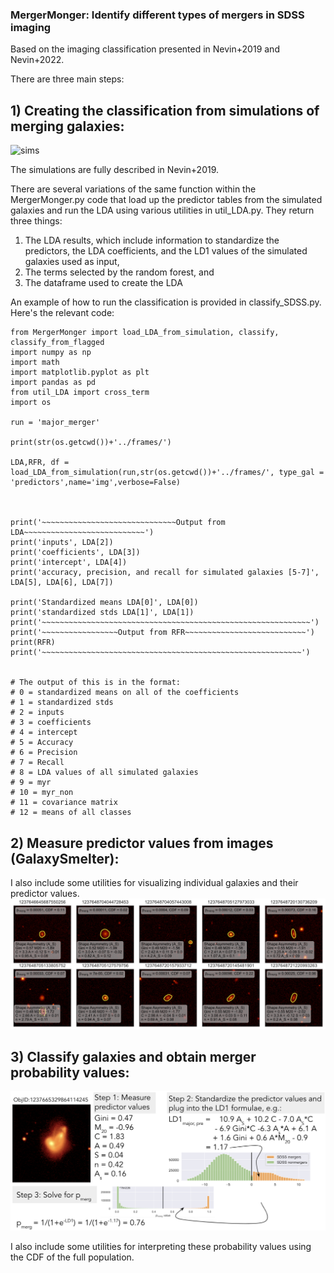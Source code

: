 ### MergerMonger: Identify different types of mergers in SDSS imaging
Based on the imaging classification presented in Nevin+2019 and Nevin+2022.

There are three main steps:
## 1) Creating the classification from simulations of merging galaxies:
<img src="images_for_github/panel_merger_timeline.png" alt="sims" width="700">

The simulations are fully described in Nevin+2019.

There are several variations of the same function within the MergerMonger.py code that load up the predictor tables from the simulated galaxies and run the LDA using various utilities in util_LDA.py. 
They return three things: 
1) The LDA results, which include information to standardize the predictors, the LDA coefficients, and the LD1 values of the simulated galaxies used as input, 
2) The terms selected by the random forest, and
3) The dataframe used to create the LDA

An example of how to run the classification is provided in classify_SDSS.py. Here's the relevant code:

```
from MergerMonger import load_LDA_from_simulation, classify, classify_from_flagged
import numpy as np
import math
import matplotlib.pyplot as plt
import pandas as pd
from util_LDA import cross_term
import os

run = 'major_merger'

print(str(os.getcwd())+'../frames/')

LDA,RFR, df = load_LDA_from_simulation(run,str(os.getcwd())+'../frames/', type_gal = 'predictors',name='img',verbose=False)



print('~~~~~~~~~~~~~~~~~~~~~~~~~~~~~~Output from LDA~~~~~~~~~~~~~~~~~~~~~~~~~~~')
print('inputs', LDA[2])
print('coefficients', LDA[3])
print('intercept', LDA[4])
print('accuracy, precision, and recall for simulated galaxies [5-7]', LDA[5], LDA[6], LDA[7])

print('Standardized means LDA[0]', LDA[0])
print('standardized stds LDA[1]', LDA[1])
print('~~~~~~~~~~~~~~~~~~~~~~~~~~~~~~~~~~~~~~~~~~~~~~~~~~~~~~~~~~~~')
print('~~~~~~~~~~~~~~~~~Output from RFR~~~~~~~~~~~~~~~~~~~~~~~~~~~')
print(RFR)
print('~~~~~~~~~~~~~~~~~~~~~~~~~~~~~~~~~~~~~~~~~~~~~~~~~~~~~~~~~~')


# The output of this is in the format:
# 0 = standardized means on all of the coefficients
# 1 = standardized stds
# 2 = inputs
# 3 = coefficients
# 4 = intercept
# 5 = Accuracy
# 6 = Precision
# 7 = Recall
# 8 = LDA values of all simulated galaxies
# 9 = myr
# 10 = myr_non
# 11 = covariance matrix
# 12 = means of all classes

```

## 2) Measure predictor values from images (GalaxySmelter):
I also include some utilities for visualizing individual galaxies and their predictor values.
<img src="images_for_github/prob_panel_low.png" alt="probability panel" width="700">

## 3) Classify galaxies and obtain merger probability values:
<img src="images_for_github/p_merg_recipe.png" alt="walkthrough" width="700">

I also include some utilities for interpreting these probability values using the CDF of the full population.
